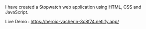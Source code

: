 I have created a Stopwatch web application using HTML, CSS and JavaScript.

Live Demo : https://heroic-vacherin-3c8f74.netlify.app/
